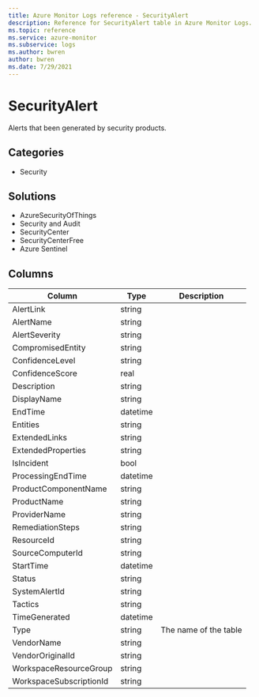 ```yaml
---
title: Azure Monitor Logs reference - SecurityAlert
description: Reference for SecurityAlert table in Azure Monitor Logs.
ms.topic: reference
ms.service: azure-monitor
ms.subservice: logs
ms.author: bwren
author: bwren
ms.date: 7/29/2021
---
```


# SecurityAlert

 Alerts that been generated by security products.

## Categories

- Security
## Solutions

- AzureSecurityOfThings
- Security and Audit
- SecurityCenter
- SecurityCenterFree
- Azure Sentinel




## Columns

|Column|Type|Description|
|---|---|---|
|AlertLink|string||
|AlertName|string||
|AlertSeverity|string||
|CompromisedEntity|string||
|ConfidenceLevel|string||
|ConfidenceScore|real||
|Description|string||
|DisplayName|string||
|EndTime|datetime||
|Entities|string||
|ExtendedLinks|string||
|ExtendedProperties|string||
|IsIncident|bool||
|ProcessingEndTime|datetime||
|ProductComponentName|string||
|ProductName|string||
|ProviderName|string||
|RemediationSteps|string||
|ResourceId|string||
|SourceComputerId|string||
|StartTime|datetime||
|Status|string||
|SystemAlertId|string||
|Tactics|string||
|TimeGenerated|datetime||
|Type|string|The name of the table|
|VendorName|string||
|VendorOriginalId|string||
|WorkspaceResourceGroup|string||
|WorkspaceSubscriptionId|string||
